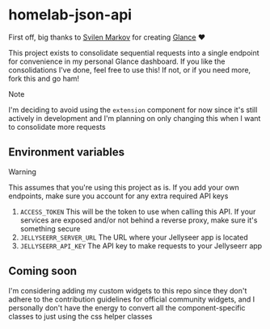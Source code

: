 # homelab-json-api

First off, big thanks to [Svilen Markov](https://github.com/svilenmarkov) for creating [Glance](https://github.com/glanceapp/glance) ❤

This project exists to consolidate sequential requests into a single endpoint for convenience in my personal Glance dashboard.
If you like the consolidations I've done, feel free to use this! If not, or if you need more, fork this and go ham!

> [!NOTE]
> I'm deciding to avoid using the `extension` component for now since it's still actively in development and I'm planning on only changing this when I want to consolidate more requests

## Environment variables

> [!WARNING]
> This assumes that you're using this project as is. If you add your own endpoints, make sure you account for any extra required API keys

1. `ACCESS_TOKEN` This will be the token to use when calling this API. If your services are exposed and/or not behind a reverse proxy, make sure it's something secure
2. `JELLYSEERR_SERVER_URL` The URL where your Jellyseer app is located
3. `JELLYSEERR_API_KEY` The API key to make requests to your Jellyseerr app

## Coming soon
I'm considering adding my custom widgets to this repo since they don't adhere to the contribution guidelines for official community widgets, and I personally don't have the energy to convert all the component-specific classes to just using the css helper classes

